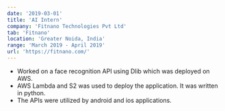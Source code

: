 ```yaml
---
date: '2019-03-01'
title: 'AI Intern'
company: 'Fitnano Technologies Pvt Ltd'
tab: 'Fitnano'
location: 'Greater Noida, India'
range: 'March 2019 - April 2019'
url: 'https://fitnano.com/'
---
```


- Worked on a face recognition API using Dlib which was deployed on AWS.
- AWS Lambda and S2 was used to deploy the application. It was written in python.
- The APIs were utilized by android and ios applications.
